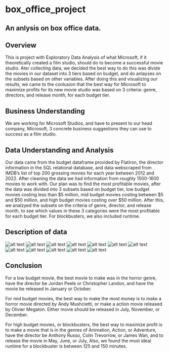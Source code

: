 # box_office_project
## An anlysis on box office data.

## Overview

This is project with Exploratory Data Analysis of what Microsoft, if it theoretically created a film studio, should do to become a successful movie studio. Ater collecting data, we decided the best way to do this was divide the movies in our dataset into 3 tiers based on budget, and do anlayses on the subsets based on other variables. After doing this and visualizing our results, we came to the conlusion that the best way for Microsoft to maximize profits for its new movie studio was based on 3 criteria: genre, directors, and release month, for each budget tier. 

## Business Understanding

We are working for Microsoft Studios, and have to present to our head company, Microsoft, 3 concrete business suggestions they can use to success as a film studio.

## Data Understanding and Analysis

Our data came from the budget dataframe provided by Flatiron, the director information in the SQL relational database, and data webscraped from IMDB’s list of top 200 grossing movies for each year between 2012 and 2022. After cleaning the data we had information from roughly 1500-1600 movies to work with. Our plan was to find the most profitable movies, after the data was divided into 3 subsets based on budget tier, low budget movies costing less than $5 million, mid budget movies costing between $5 and $50 million, and high budget movies costing over $50 million. After this, we analzyed the subsets on the criteria of genre, director, and release month, to see which values in these 3 categories were the most profitable for each budget tier.  For blockbusters, we also included runtime.

## Description of data

![alt text](https://ibb.co/QdHjgFD)
![alt text](https://ibb.co/Kw8vY1h)
![alt text](https://ibb.co/2jn9Q2H)
![alt text](https://ibb.co/y0WHpKn)
![alt text](https://ibb.co/LzVHtb6)
![alt text](https://ibb.co/wpwNdH5)
![alt text](https://ibb.co/Hd2kKW9)
![alt text](https://ibb.co/FJ8yD35)
![alt text](https://ibb.co/g9CxwQG)
![alt text](https://ibb.co/4Ymb2TQ)
![alt text](https://ibb.co/KLTXngw)
![alt text](https://ibb.co/pJkhHrv)

## Conclusion

For a low budget movie, the best movie to make was in the horror genre, have the director be Jordan Peele or Christopher Landon, and have the movie be released in January or October. 

For mid budget movies, the best way to make the most money is to make a horror movie directed by Andy Mushcietti, or make a action movie released by Olivier Megaton. Either movie should be released in July, November, or December. 

For high budget movies, or blockbusters, the best way to maximize profit is to make a movie that is in the genres of Animation, Action, or Adventure, have the director be Anthony Russo, Colin Trevorrow, or James Wan, and to release the movie in May, June, or July, Also, we found the most ideal runtime for a blockbuster is between 125 and 150 minutes. 








